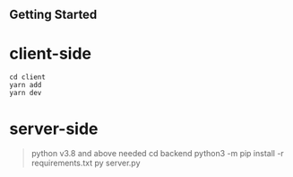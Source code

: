 ## Getting Started

# client-side
    cd client
    yarn add
    yarn dev

# server-side
> python v3.8 and above needed
    cd backend
    python3 -m pip install -r requirements.txt
    py server.py

